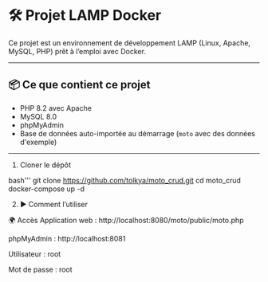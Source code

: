 # 🛠️ Projet LAMP Docker

Ce projet est un environnement de développement LAMP (Linux, Apache, MySQL, PHP) prêt à l’emploi avec Docker.

---

## 📦 Ce que contient ce projet

- PHP 8.2 avec Apache
- MySQL 8.0
- phpMyAdmin
- Base de données auto-importée au démarrage (`moto` avec des données d'exemple)

---



1. Cloner le dépôt

bash'''
git clone https://github.com/tolkya/moto_crud.git
cd moto_crud
docker-compose up -d



2. ▶️ Comment l’utiliser




🌍 Accès
Application web : http://localhost:8080/moto/public/moto.php

phpMyAdmin : http://localhost:8081

Utilisateur : root

Mot de passe : root
